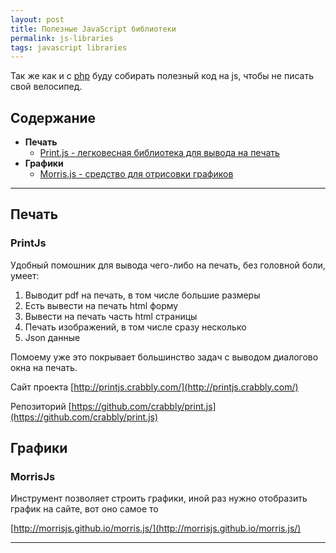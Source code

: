 ```yaml
--- 
layout: post 
title: Полезные JavaScript библиотеки 
permalink: js-libraries
tags: javascript libraries
--- 
```


Так же как и с [php](http://lexusalex.ru/php-libraries) буду собирать полезный код на js, чтобы не писать свой велосипед.


## Содержание
- **Печать**
    - [Print.js - легковесная библиотека для вывода на печать](#printjs) 
- **Графики**
    - [Morris.js - средство для отрисовки графиков](#morrisjs) 


---- 
   
## Печать


### PrintJs

Удобный помошник для вывода чего-либо на печать, без головной боли, умеет: 

1. Выводит pdf на печать, в том числе большие размеры
1. Есть вывести на печать html форму
1. Вывести на печать часть html страницы
1. Печать изображений, в том числе сразу несколько
1. Json данные

Помоему уже это покрывает большинство задач с выводом диалогово окна на печать.

Сайт проекта
[http://printjs.crabbly.com/](http://printjs.crabbly.com/)

Репозиторий
[https://github.com/crabbly/print.js](https://github.com/crabbly/print.js)

## Графики

### MorrisJs

Инструмент позволяет строить графики, иной раз нужно отобразить график на сайте, вот оно самое то

[http://morrisjs.github.io/morris.js/](http://morrisjs.github.io/morris.js/)

----

